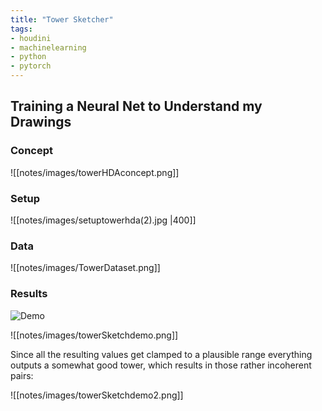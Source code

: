 ```yaml
---
title: "Tower Sketcher"
tags:
- houdini
- machinelearning
- python
- pytorch
---
```


## Training a Neural Net to Understand my Drawings

### Concept
![[notes/images/towerHDAconcept.png]]

### Setup 

![[notes/images/setuptowerhda(2).jpg |400]]

### Data
![[notes/images/TowerDataset.png]]

### Results

![Demo](https://youtu.be/SomxUXyUIFk)

![[notes/images/towerSketchdemo.png]]

Since all the resulting values get clamped to a plausible range everything outputs a somewhat good tower, which results in those rather incoherent pairs:

 ![[notes/images/towerSketchdemo2.png]]